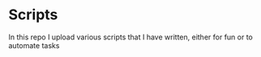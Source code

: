 # Scripts

In this repo I upload various scripts that I have written, either for fun or to automate tasks
